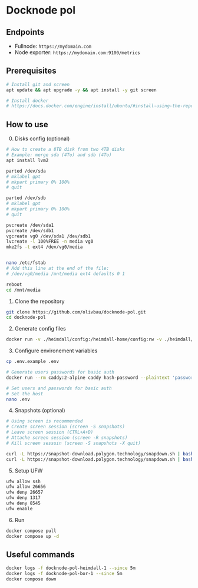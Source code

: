 # Docknode pol

## Endpoints

- Fullnode: `https://mydomain.com`
- Node exporter: `https://mydomain.com:9100/metrics`

## Prerequisites

```bash
# Install git and screen
apt update && apt upgrade -y && apt install -y git screen

# Install docker
# https://docs.docker.com/engine/install/ubuntu/#install-using-the-repository
```

## How to use

0. Disks config (optional)

```bash
# How to create a 8TB disk from two 4TB disks
# Example: merge sda (4To) and sdb (4To)
apt install lvm2

parted /dev/sda
# mklabel gpt
# mkpart primary 0% 100%
# quit

parted /dev/sdb
# mklabel gpt
# mkpart primary 0% 100%
# quit

pvcreate /dev/sda1
pvcreate /dev/sdb1
vgcreate vg0 /dev/sda1 /dev/sdb1
lvcreate -l 100%FREE -n media vg0
mke2fs -t ext4 /dev/vg0/media


nano /etc/fstab
# Add this line at the end of the file:
# /dev/vg0/media /mnt/media ext4 defaults 0 1

reboot
cd /mnt/media
```

1. Clone the repository

```bash
git clone https://github.com/olivbau/docknode-pol.git
cd docknode-pol
```

2. Generate config files

```bash
docker run -v ./heimdall/config:/heimdall-home/config:rw -v ./heimdall/data:/heimdall-home/data:rw 0xpolygon/heimdall:latest init --home=/heimdall-home
```

3. Configure environement variables

```bash
cp .env.example .env

# Generate users passwords for basic auth
docker run --rm caddy:2-alpine caddy hash-password --plaintext 'password'

# Set users and passwords for basic auth
# Set the host
nano .env
```

4. Snapshots (optional)

```bash
# Using screen is recommended
# Create screen session (screen -S snapshots)
# Leave screen session (CTRL+A+D)
# Attache screen session (screen -R snapshots)
# Kill screen sessuin (screen -S snapshots -X quit)

curl -L https://snapshot-download.polygon.technology/snapdown.sh | bash -s -- --network mainnet --client heimdall --extract-dir ./heimdall/data --validate-checksum true
curl -L https://snapshot-download.polygon.technology/snapdown.sh | bash -s -- --network mainnet --client bor --extract-dir ./bor/bor/chaindata --validate-checksum true
```

5. Setup UFW

```bash
ufw allow ssh
ufw allow 26656
ufw deny 26657
ufw deny 1317
ufw deny 8545
ufw enable
```

6. Run

```bash
docker compose pull
docker compose up -d
```

## Useful commands

```bash
docker logs -f docknode-pol-heimdall-1 --since 5m
docker logs -f docknode-pol-bor-1 --since 5m
docker compose down
```
